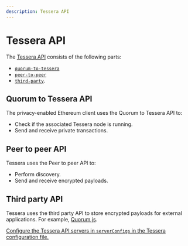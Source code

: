 ```yaml
---
description: Tessera API 
---
```


# Tessera API

The [Tessera API](https://consensys.github.io/tessera/) consists of the following parts:

* [`quorum-to-tessera`](#ethereum-to-tessera-api)
* [`peer-to-peer`](#peer-to-peer-api)
* [`third-party`](#third-party-api).

## Quorum to Tessera API

The privacy-enabled Ethereum client uses the Quorum to Tessera API to:

* Check if the associated Tessera node is running.
* Send and receive private transactions.

## Peer to peer API

Tessera uses the Peer to peer API to:

* Perform discovery.
* Send and receive encrypted payloads.

## Third party API

Tessera uses the third party API to store encrypted payloads for external applications. For example,
[Quorum.js](https://github.com/consenSys/quorum.js).

[Configure the Tessera API servers in `serverConfigs` in the Tessera configuration file.](../HowTo/Configure/TesseraAPI.md)
